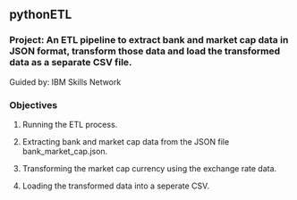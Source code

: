 ## pythonETL

### Project: An ETL pipeline to extract bank and market cap data in JSON format, transform those data and load the transformed data as a separate CSV file.

Guided by: IBM Skills Network

### Objectives
1. Running the ETL process.
    
2. Extracting bank and market cap data from the JSON file bank_market_cap.json.
    
3. Transforming the market cap currency using the exchange rate data.
    
4. Loading the transformed data into a seperate CSV.
